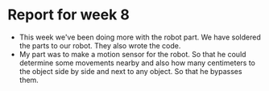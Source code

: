 # Report for week 8
* This week we've been doing more with the robot part. We have soldered the parts to our robot. They also wrote the code.
* My part was to make a motion sensor for the robot.  So that he could determine some movements nearby and also how many centimeters to the object side by side and next to any object. So that he bypasses them.
